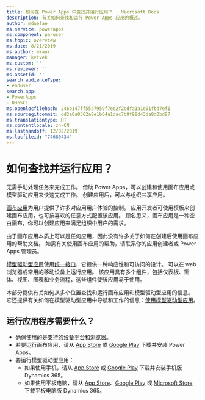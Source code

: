 ```yaml
---
title: 如何在 Power Apps 中查找并运行应用？ | Microsoft Docs
description: 有关如何查找和运行 Power Apps 应用的概述。
author: mduelae
ms.service: powerapps
ms.component: pa-user
ms.topic: overview
ms.date: 8/21/2019
ms.author: mkaur
manager: kvivek
ms.custom: ''
ms.reviewer: ''
ms.assetid: ''
search.audienceType:
- enduser
search.app:
- PowerApps
- D365CE
ms.openlocfilehash: 246b147ff55a7959f7ee2f2cdfa1a1e01fbd7ef1
ms.sourcegitcommit: dd2a8a0362a8e1b64a1dac7b9f98d43da8d0bd87
ms.translationtype: HT
ms.contentlocale: zh-CN
ms.lasthandoff: 12/02/2019
ms.locfileid: "74680434"
---
```

# <a name="how-do-i-find-and-run-apps"></a>如何查找并运行应用？

无需手动处理任务来完成工作。 借助 Power Apps，可以创建和使用画布应用或模型驱动应用来快速完成工作。 创建应用后，可以与组织共享应用。 

[画布应用](/powerapps/maker/canvas-apps/getting-started)为用户提供了许多对应用用户体验的控制。 应用开发者可使用模板来创建画布应用，也可按喜欢的任意方式配置该应用。 顾名思义，画布应用是一种空白画布，你可以创建应用来满足组织中用户的需求。

由于画布应用本质上可以是任何应用，因此没有许多关于如何在创建后使用画布应用的帮助文档。 如需有关使用画布应用的帮助，请联系你的应用创建者或 Power Apps 管理员。

[模型驱动型应用](/powerapps/maker/model-driven-apps/model-driven-app-overview)使用[统一接口](unified-interface.md)，它提供一种响应性和可访问的设计。 可以在 web 浏览器或常用的移动设备上运行应用。 该应用具有多个组件，包括仪表板、窗体、视图、图表和业务流程，这些组件使该应用易于使用。

本部分提供有关如何从多个位置查找和运行画布应用和模型驱动型应用的信息。 它还提供有关如何在模型驱动型应用中导航和工作的信息：[使用模型驱动型应用](use-model-driven-apps.md)。


## <a name="whats-required-to-run-apps"></a>运行应用程序需要什么？
- 确保使用的是[支持的设备平台和浏览器](../maker/canvas-apps/limits-and-config.md)。
- 若要运行画布应用，请从 [App Store](https://itunes.apple.com/app/powerapps/id1047318566?mt=8) 或 [Google Play](https://play.google.com/store/apps/details?id=com.microsoft.msapps) 下载并安装 Power Apps。
- 要运行模型驱动型应用：
    - 如果使用手机，请从 [App Store](https://itunes.apple.com/app/dynamics-crm-for-phones/id1003997947?ls=1&mt=8) 或 [Google Play](https://play.google.com/store/apps/details?id=com.microsoft.crm.crmphone) 下载并安装手机版 Dynamics 365。 
    - 如果使用平板电脑，请从 [App Store](https://itunes.apple.com/app/microsoft-dynamics-crm/id678800460?mt=8)、[Google Play](https://play.google.com/store/apps/details?id=com.microsoft.crm.crmtablet) 或 [Microsoft Store](https://www.microsoft.com/store/p/microsoft-dynamics-365/9nblggh4rfqp) 下载平板电脑版 Dynamics 365。
